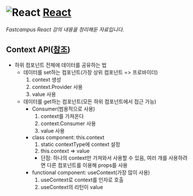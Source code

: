 # ![React](https://ko.reactjs.org/favicon.ico) [**React**](https://reactjs.org/ "React 공식 홈페이지")

_Fastcampus React 강의 내용을 정리해둔 자료입니다._

## Context API([참조](https://ko.reactjs.org/docs/context.html))

- 하위 컴포넌트 전체에 데이터를 공유하는 법
  - 데이터를 set하는 컴포넌트(가장 상위 컴포넌트 => 프로바이더)
    1. context 생성
    1. context.Provider 사용
    1. value 사용
  - 데이터를 get하는 컴포넌트(모든 하위 컴포넌트에서 접근 가능)
    - Consumer(범용적으로 사용)
      1. context를 가져온다
      1. context.Consumer 사용
      1. value 사용
    - class component: this.context
      1. static contextType에 context 설정
      1. this.context => value
      - 단점: 하나의 context만 가져와서 사용할 수 있음, 여러 개를 사용하려면 다른 컴포넌트를 이용해 props를 사용
    - functional component: useContext(가장 많이 사용)
      1. useContext로 context를 인자로 호출
      1. useContext의 리턴이 value

